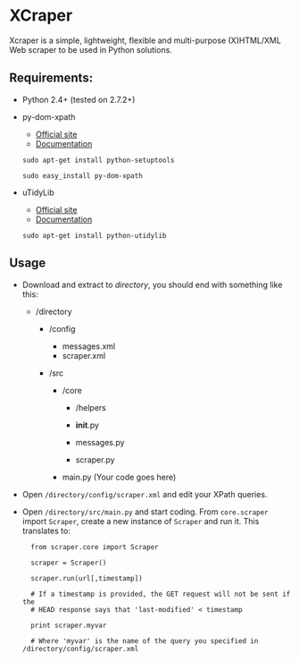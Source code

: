 XCraper
=======

Xcraper is a simple, lightweight, flexible and multi-purpose (X)HTML/XML Web scraper to be used in Python solutions.

Requirements:
--------------------

* Python 2.4+ (tested on 2.7.2+)

* py-dom-xpath
    * [Official site](http://code.google.com/p/py-dom-xpath/ "py-dom-xpath official site")
    * [Documentation](http://py-dom-xpath.googlecode.com/svn/trunk/doc/index.html "py-dom-xpath documentation")

    `sudo apt-get install python-setuptools`

    `sudo easy_install py-dom-xpath`

* uTidyLib
    * [Official site](http://utidylib.berlios.de/ "uTidy official site")
    * [Documentation](http://utidylib.berlios.de/apidoc0.2/index.html "uTidy documentation")

    `sudo apt-get install python-utidylib`

Usage
-----

* Download and extract to *directory*, you should end with something like this:

    * /directory

        * /config

            * messages.xml
            * scraper.xml

        * /src

            * /core

                * /helpers

                * __init__.py

                * messages.py

                * scraper.py

            * main.py (Your code goes here)

* Open `/directory/config/scraper.xml` and edit your XPath queries.

* Open `/directory/src/main.py` and start coding. From `core.scraper` import `Scraper`, create a new instance of `Scraper` and run it. This translates to:

        from scraper.core import Scraper

        scraper = Scraper()

        scraper.run(url[,timestamp])

        # If a timestamp is provided, the GET request will not be sent if the
        # HEAD response says that 'last-modified' < timestamp

        print scraper.myvar

        # Where 'myvar' is the name of the query you specified in /directory/config/scraper.xml
